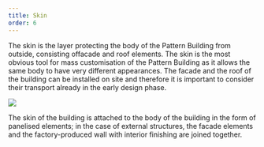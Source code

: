 ```yaml
---
title: Skin
order: 6
---
```

The skin is the layer protecting the body of the Pattern Building from outside, consisting offacade and roof elements. The skin is the most obvious tool for mass customisation of the Pattern Building as it allows the same body to have very different appearances. The facade and the roof of the building can be installed on site and therefore it is important to consider their transport already in the early design phase.

![](https://res.cloudinary.com/patternbuildings/image/upload/v1595347446/docs/PatternBuilding_Skin_zpa4lb.jpg)



The skin of the building is attached to the body of the building in the form of panelised elements; in the case of external structures, the facade elements and the factory-produced wall with interior finishing are joined together.